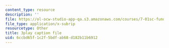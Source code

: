 ```yaml
---
content_type: resource
description: ''
file: https://ol-ocw-studio-app-qa.s3.amazonaws.com/courses/7-01sc-fundamentals-of-biology-fall-2011/6ccbd65f1c2f5bdfab68d182b11b6912_CdAgzk5tQhs.vtt
file_type: application/x-subrip
resourcetype: Other
title: 3play caption file
uid: 6ccbd65f-1c2f-5bdf-ab68-d182b11b6912
---
```

